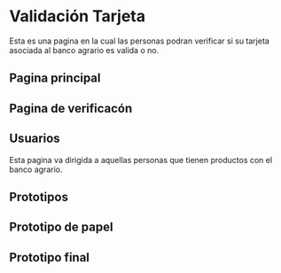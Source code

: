 # Validación Tarjeta 
Esta es una pagina en la cual las personas podran
verificar si su tarjeta asociada al banco agrario
es valida o no.

## Pagina principal

## Pagina de verificacón

## Usuarios
Esta pagina va dirigida a aquellas personas que
tienen productos con el banco agrario.

## Prototipos
  ## Prototipo de papel

  ## Prototipo final
